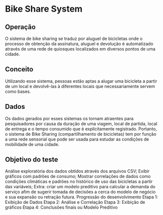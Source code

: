 # Bike Share System
## Operação
O sistema de bike sharing se traduz por aluguel de bicicletas onde o processo de obtenção da assinatura, aluguel e devolução é automatizado através de uma rede de quiosques localizados em diversos pontos de uma cidade.

## Conceito
Utilizando esse sistema, pessoas estão aptas a alugar uma bicicleta a partir de um local e devolvê-las à diferentes locais que necessariamente servem como bases.

## Dados
Os dados gerados por esses sistemas os tornam atraentes para pesquisadores por causa da duração de uma viagem, local de partida, local de entrega e o tempo consumido que é explícitamente registrado. Portanto, o sistema de Bike Sharing (compartilhamento de bicicletas) tem por função a uma rede sensorial que pode ser usada para estudar as condições de mobilidade de uma cidade.
 
## Objetivo do teste
Análise exploratória dos dados obtidos através dos arquivos CSV;
Exibir gráficos com padrões de consumo;
Mostrar correlações de dados como condições climáticas e padrões no histórico de uso das bicicletas a partir das variáveis;
Extra: criar um modelo preditivo para calcular a demanda do serviço afim de sugerir tomada de decisões a cerca do modelo de negócio e sua expansão ou retração futura.
Progressão do desenvolvimento
 Etapa 1: Exibição de Dados
 Etapa 2: Análise e Correlação
 Etapa 3: Exibição de gráficos
 Etapa 4: Conclusões finais ou Modelo Preditivo
